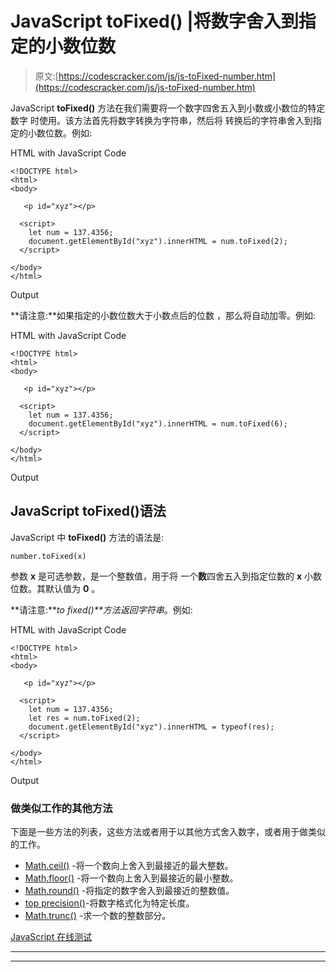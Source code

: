# JavaScript toFixed() |将数字舍入到指定的小数位数

> 原文:[https://codescracker.com/js/js-toFixed-number.htm](https://codescracker.com/js/js-toFixed-number.htm)

JavaScript **toFixed()** 方法在我们需要将一个数字四舍五入到小数或小数位的特定数字 时使用。该方法首先将数字转换为字符串，然后将 转换后的字符串舍入到指定的小数位数。例如:

HTML with JavaScript Code

```
<!DOCTYPE html>
<html>
<body>

   <p id="xyz"></p>

  <script>
    let num = 137.4356;
    document.getElementById("xyz").innerHTML = num.toFixed(2);
  </script>

</body>
</html>
```

Output

**请注意:**如果指定的小数位数大于小数点后的位数 ，那么将自动加零。例如:

HTML with JavaScript Code

```
<!DOCTYPE html>
<html>
<body>

   <p id="xyz"></p>

  <script>
    let num = 137.4356;
    document.getElementById("xyz").innerHTML = num.toFixed(6);
  </script>

</body>
</html>
```

Output

## JavaScript toFixed()语法

JavaScript 中 **toFixed()** 方法的语法是:

```
number.toFixed(x)
```

参数 **x** 是可选参数，是一个整数值，用于将 一个**数**四舍五入到指定位数的 **x** 小数位数。其默认值为 **0** 。

**请注意:****to fixed()**方法返回*字符串*。例如:

HTML with JavaScript Code

```
<!DOCTYPE html>
<html>
<body>

   <p id="xyz"></p>

  <script>
    let num = 137.4356;
    let res = num.toFixed(2);
    document.getElementById("xyz").innerHTML = typeof(res);
  </script>

</body>
</html>
```

Output

### 做类似工作的其他方法

下面是一些方法的列表，这些方法或者用于以其他方式舍入数字，或者用于做类似的工作。

*   [Math.ceil()](/js/js-Math-ceil.htm) -将一个数向上舍入到最接近的最大整数。
*   [Math.floor()](/js/js-Math-floor.htm) -将一个数向上舍入到最接近的最小整数。
*   [Math.round()](/js/js-Math-round.htm) -将指定的数字舍入到最接近的整数值。
*   [top precision()](/js/js-toPrecision-number.htm)-将数字格式化为特定长度。
*   [Math.trunc()](/js/js-Math-trunc.htm) -求一个数的整数部分。

[JavaScript 在线测试](/exam/showtest.php?subid=6)

* * *

* * *